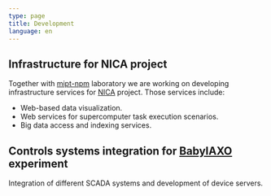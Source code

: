 ```yaml
---
type: page
title: Development
language: en
---
```


## Infrastructure for NICA project

Together with [mipt-npm](https://npm.mipt.ru) laboratory we are working on developing infrastructure services for [NICA](https://nica.jinr.ru/) project. Those services include:
* Web-based data visualization.
* Web services for supercomputer task execution scenarios.
* Big data access and indexing services.

## Controls systems integration for [BabyIAXO](https://iaxo.desy.de/) experiment

Integration of different SCADA systems and development of device servers. 